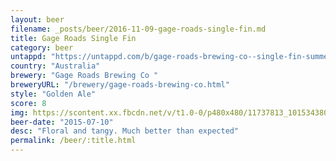 ```yaml
---
layout: beer
filename: _posts/beer/2016-11-09-gage-roads-single-fin.md
title: Gage Roads Single Fin
category: beer
untappd: "https://untappd.com/b/gage-roads-brewing-co--single-fin-summer-ale/973175"
country: "Australia"
brewery: "Gage Roads Brewing Co "
breweryURL: "/brewery/gage-roads-brewing-co.html"
style: "Golden Ale"
score: 8
img: https://scontent.xx.fbcdn.net/v/t1.0-0/p480x480/11737813_10153438035548745_1721256026335429959_n.jpg?_nc_cat=110&_nc_ht=scontent.xx&oh=7a7a1e5ad48858eae28c16d8d9a434f2&oe=5CD0FE03
beer-date: "2015-07-10"
desc: "Floral and tangy. Much better than expected"
permalink: /beer/:title.html
---
```

